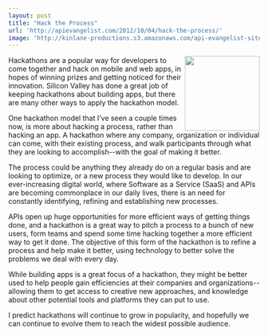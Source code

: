 ```yaml
---
layout: post
title: "Hack the Process"
url: 'http://apievangelist.com/2012/10/04/hack-the-process/'
image: 'http://kinlane-productions.s3.amazonaws.com/api-evangelist-site/blog/gears-grey.jpeg'
---
```


<img class="c1" src="https://s3.amazonaws.com/kinlane-productions/gears-grey.jpeg" alt="" width="150" align="right" />

Hackathons are a popular way for developers to come together and hack on mobile and web apps, in hopes of winning prizes and getting noticed for their innovation. Silicon Valley has done a great job of keeping hackathons about building apps, but there are many other ways to apply the hackathon model.

One hackathon model that I’ve seen a couple times now, is more about hacking a process, rather than hacking an app. A hackathon where any company, organization or individual can come, with their existing process, and walk participants through what they are looking to accomplish--with the goal of making it better.

The process could be anything they already do on a regular basis and are looking to optimize, or a new process they would like to develop. In our ever-increasing digital world, where Software as a Service (SaaS) and APIs are becoming commonplace in our daily lives, there is an need for constantly identifying, refining and establishing new processes.

APIs open up huge opportunities for more efficient ways of getting things done, and a hackathon is a great way to pitch a process to a bunch of new users, form teams and spend some time hacking together a more efficient way to get it done. The objective of this form of the hackathon is to refine a process and help make it better, using technology to better solve the problems we deal with every day.

While building apps is a great focus of a hackathon, they might be better used to help people gain efficiencies at their companies and organizations--allowing them to get access to creative new approaches, and knowledge about other potential tools and platforms they can put to use.  

I predict hackathons will continue to grow in popularity, and hopefully we can continue to evolve them to reach the widest possible audience.  